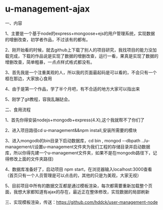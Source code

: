 # u-management-ajax

一、内容

1、主要是一个基于node的express+mongoose+ejs的用户管理系统，实现数据的增删改查，初学者作品，不过该有的都有。

2、刚开始看的时候，就去github上下载了别人的项目研究，我找项目的能力没加载完成，下载的作品说是实现了数据的增删改查，运行一看，果真是实现了数据的增删改查，简单粗暴，一点点样式格式都没有。

3、首先我是一个注重美观的人，所以我的页面最起码是可以看的，不会只有一个框在那边，大家放心食用

4、由于是第一个作品，学了半个月吧，有不合适的地方大家可以指出来

5、刚学了git教程，容我乱蹦跶会。

二、食用流程

1、首先你得安装nodejs+mongodb+express(4.X),这个我就帮不了你们了

2、进入项目路径cd u-management&&npm install,安装所需要的模块

3、进入mongodb的bin目录下启动数据库，cd bin , mongod --dbpath ../u-management/(设置u-management文件夹为我们工程的存储目录并启动数据库，所以你得先建一个u-management文件夹，如果不是在mongodb路径下，记得修改上面的文件夹路径)

4、数据库准备好了，启动项目 npm start，在浏览器输入localhost:3000查看（首页只有一个人员管理是可以点击的，其他的只是为美观，大家无视）

5、目前项目中所有的数据交互都是通过模板渲染，每次都需要重新加载整个页面，我想大家都知道有ajax的存在，最近正在整体修改，实现数据的局部刷新

三、实现模板渲染，传送：https://github.com/hddck/user-management-node
